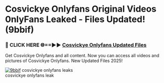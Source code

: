 # Cosvickye Onlyfans Original Videos 0nlyFans Leaked - Files Updated! (9bbif)

<h3>🔴 CLICK HERE 🌐==►► <a href="https://tinyurl.com/3hn5wdd3" rel="nofollow">Cosvickye Onlyfans Updated Files</a></h3>

Get Cosvickye Onlyfans and all content. Now you can access all videos and pictures of Cosvickye Onlyfans. New Updated Files 2025!

[![9bbif](https://i.imgur.com/4HnBqBT.gif)](https://tinyurl.com/3hn5wdd3)
cosvickye onlyfans leaks<br>
cosvickye onlyfans leak